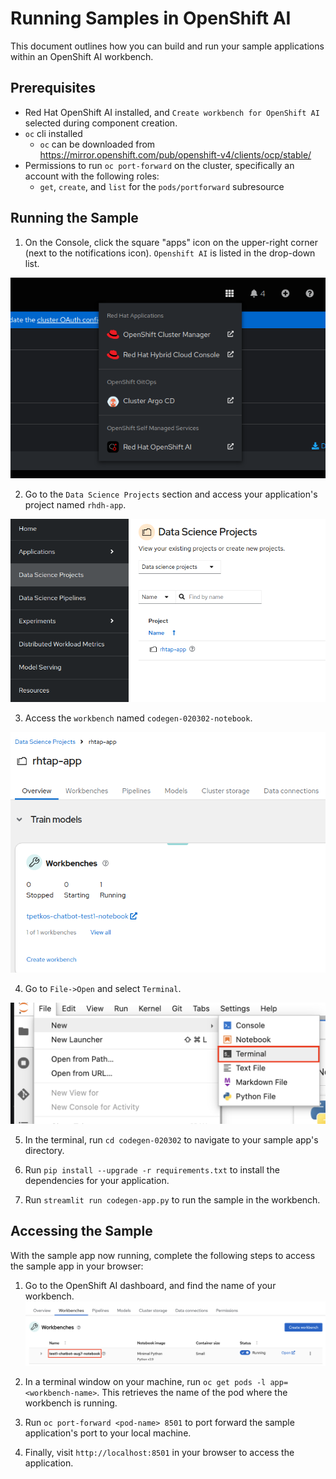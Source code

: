 # Running Samples in OpenShift AI

This document outlines how you can build and run your sample applications within an OpenShift AI workbench.

## Prerequisites

- Red Hat OpenShift AI installed, and `Create workbench for OpenShift AI` selected during component creation.
- `oc` cli installed
   - `oc` can be downloaded from https://mirror.openshift.com/pub/openshift-v4/clients/ocp/stable/
- Permissions to run `oc port-forward` on the cluster, specifically an account with the following roles:
   - `get`, `create`, and `list` for the `pods/portforward` subresource

## Running the Sample

1) On the Console, click the square "apps" icon on the upper-right corner (next to the notifications icon). `Openshift AI` is listed in the drop-down list.

![image](./images/access-openshift-ai.png)

2) Go to the `Data Science Projects` section and access your application's project named `rhdh-app`.

![image](./images/data-science-projects.png)

3) Access the `workbench` named `codegen-020302-notebook`.

![image](./images/access-workbench.png)

4) Go to `File->Open` and select `Terminal`.

![image](./images/open-terminal.png)

5) In the terminal, run `cd codegen-020302` to navigate to your sample app's directory.

6) Run `pip install --upgrade -r requirements.txt` to install the dependencies for your application.

7) Run `streamlit run codegen-app.py` to run the sample in the workbench.

## Accessing the Sample

With the sample app now running, complete the following steps to access the sample app in your browser:

1) Go to the OpenShift AI dashboard, and find the name of your workbench.
![image](./images/workbench-name.png)

2) In a terminal window on your machine, run `oc get pods -l app=<workbench-name>`. This retrieves the name of the pod where the workbench is running.

3) Run `oc port-forward <pod-name> 8501` to port forward the sample application's port to your local machine.

4) Finally, visit `http://localhost:8501` in your browser to access the application.
